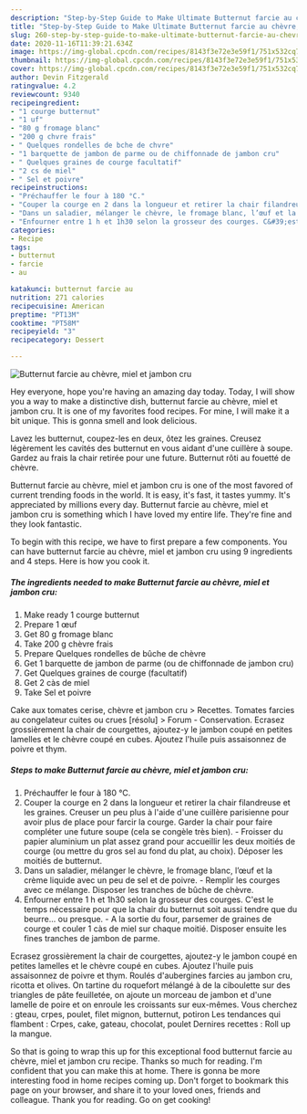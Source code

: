 ```yaml
---
description: "Step-by-Step Guide to Make Ultimate Butternut farcie au chèvre, miel et jambon cru"
title: "Step-by-Step Guide to Make Ultimate Butternut farcie au chèvre, miel et jambon cru"
slug: 260-step-by-step-guide-to-make-ultimate-butternut-farcie-au-chevre-miel-et-jambon-cru
date: 2020-11-16T11:39:21.634Z
image: https://img-global.cpcdn.com/recipes/8143f3e72e3e59f1/751x532cq70/butternut-farcie-au-chevre-miel-et-jambon-cru-photo-principale-de-la-recette.jpg
thumbnail: https://img-global.cpcdn.com/recipes/8143f3e72e3e59f1/751x532cq70/butternut-farcie-au-chevre-miel-et-jambon-cru-photo-principale-de-la-recette.jpg
cover: https://img-global.cpcdn.com/recipes/8143f3e72e3e59f1/751x532cq70/butternut-farcie-au-chevre-miel-et-jambon-cru-photo-principale-de-la-recette.jpg
author: Devin Fitzgerald
ratingvalue: 4.2
reviewcount: 9340
recipeingredient:
- "1 courge butternut"
- "1 uf"
- "80 g fromage blanc"
- "200 g chvre frais"
- " Quelques rondelles de bche de chvre"
- "1 barquette de jambon de parme ou de chiffonnade de jambon cru"
- " Quelques graines de courge facultatif"
- "2 cs de miel"
- " Sel et poivre"
recipeinstructions:
- "Préchauffer le four à 180 °C."
- "Couper la courge en 2 dans la longueur et retirer la chair filandreuse et les graines. Creuser un peu plus à l&#39;aide d&#39;une cuillère parisienne pour avoir plus de place pour farcir la courge. Garder la chair pour faire compléter une future soupe (cela se congèle très bien). Froisser du papier aluminium un plat assez grand pour accueillir les deux moitiés de courge (ou mettre du gros sel au fond du plat, au choix). Déposer les moitiés de butternut."
- "Dans un saladier, mélanger le chèvre, le fromage blanc, l’œuf et la crème liquide avec un peu de sel et de poivre. Remplir les courges avec ce mélange. Disposer les tranches de bûche de chèvre."
- "Enfourner entre 1 h et 1h30 selon la grosseur des courges. C&#39;est le temps nécessaire pour que la chair du butternut soit aussi tendre que du beurre... ou presque. A la sortie du four, parsemer de graines de courge et couler 1 càs de miel sur chaque moitié. Disposer ensuite les fines tranches de jambon de parme."
categories:
- Recipe
tags:
- butternut
- farcie
- au

katakunci: butternut farcie au 
nutrition: 271 calories
recipecuisine: American
preptime: "PT13M"
cooktime: "PT58M"
recipeyield: "3"
recipecategory: Dessert

---
```



![Butternut farcie au chèvre, miel et jambon cru](https://img-global.cpcdn.com/recipes/8143f3e72e3e59f1/751x532cq70/butternut-farcie-au-chevre-miel-et-jambon-cru-photo-principale-de-la-recette.jpg)

Hey everyone, hope you're having an amazing day today. Today, I will show you a way to make a distinctive dish, butternut farcie au chèvre, miel et jambon cru. It is one of my favorites food recipes. For mine, I will make it a bit unique. This is gonna smell and look delicious.

Lavez les butternut, coupez-les en deux, ôtez les graines. Creusez légèrement les cavités des butternut en vous aidant d&#39;une cuillère à soupe. Gardez au frais la chair retirée pour une future. Butternut rôti au fouetté de chèvre.

Butternut farcie au chèvre, miel et jambon cru is one of the most favored of current trending foods in the world. It is easy, it's fast, it tastes yummy. It's appreciated by millions every day. Butternut farcie au chèvre, miel et jambon cru is something which I have loved my entire life. They're fine and they look fantastic.


To begin with this recipe, we have to first prepare a few components. You can have butternut farcie au chèvre, miel et jambon cru using 9 ingredients and 4 steps. Here is how you cook it.

<!--inarticleads1-->

##### The ingredients needed to make Butternut farcie au chèvre, miel et jambon cru:

1. Make ready 1 courge butternut
1. Prepare 1 œuf
1. Get 80 g fromage blanc
1. Take 200 g chèvre frais
1. Prepare  Quelques rondelles de bûche de chèvre
1. Get 1 barquette de jambon de parme (ou de chiffonnade de jambon cru)
1. Get  Quelques graines de courge (facultatif)
1. Get 2 càs de miel
1. Take  Sel et poivre


Cake aux tomates cerise, chèvre et jambon cru &gt; Recettes. Tomates farcies au congelateur cuites ou crues [résolu] &gt; Forum - Conservation. Ecrasez grossièrement la chair de courgettes, ajoutez-y le jambon coupé en petites lamelles et le chèvre coupé en cubes. Ajoutez l&#39;huile puis assaisonnez de poivre et thym. 

<!--inarticleads2-->

##### Steps to make Butternut farcie au chèvre, miel et jambon cru:

1. Préchauffer le four à 180 °C.
1. Couper la courge en 2 dans la longueur et retirer la chair filandreuse et les graines. Creuser un peu plus à l&#39;aide d&#39;une cuillère parisienne pour avoir plus de place pour farcir la courge. Garder la chair pour faire compléter une future soupe (cela se congèle très bien). - Froisser du papier aluminium un plat assez grand pour accueillir les deux moitiés de courge (ou mettre du gros sel au fond du plat, au choix). Déposer les moitiés de butternut.
1. Dans un saladier, mélanger le chèvre, le fromage blanc, l’œuf et la crème liquide avec un peu de sel et de poivre. - Remplir les courges avec ce mélange. Disposer les tranches de bûche de chèvre.
1. Enfourner entre 1 h et 1h30 selon la grosseur des courges. C&#39;est le temps nécessaire pour que la chair du butternut soit aussi tendre que du beurre... ou presque. - A la sortie du four, parsemer de graines de courge et couler 1 càs de miel sur chaque moitié. Disposer ensuite les fines tranches de jambon de parme.


Ecrasez grossièrement la chair de courgettes, ajoutez-y le jambon coupé en petites lamelles et le chèvre coupé en cubes. Ajoutez l&#39;huile puis assaisonnez de poivre et thym. Roulés d&#39;aubergines farcies au jambon cru, ricotta et olives. On tartine du roquefort mélangé à de la ciboulette sur des triangles de pâte feuilletée, on ajoute un morceau de jambon et d&#39;une lamelle de poire et on enroule les croissants sur eux-mêmes. Vous cherchez : gteau, crpes, poulet, filet mignon, butternut, potiron Les tendances qui flambent : Crpes, cake, gateau, chocolat, poulet Dernires recettes : Roll up la mangue. 

So that is going to wrap this up for this exceptional food butternut farcie au chèvre, miel et jambon cru recipe. Thanks so much for reading. I'm confident that you can make this at home. There is gonna be more interesting food in home recipes coming up. Don't forget to bookmark this page on your browser, and share it to your loved ones, friends and colleague. Thank you for reading. Go on get cooking!
